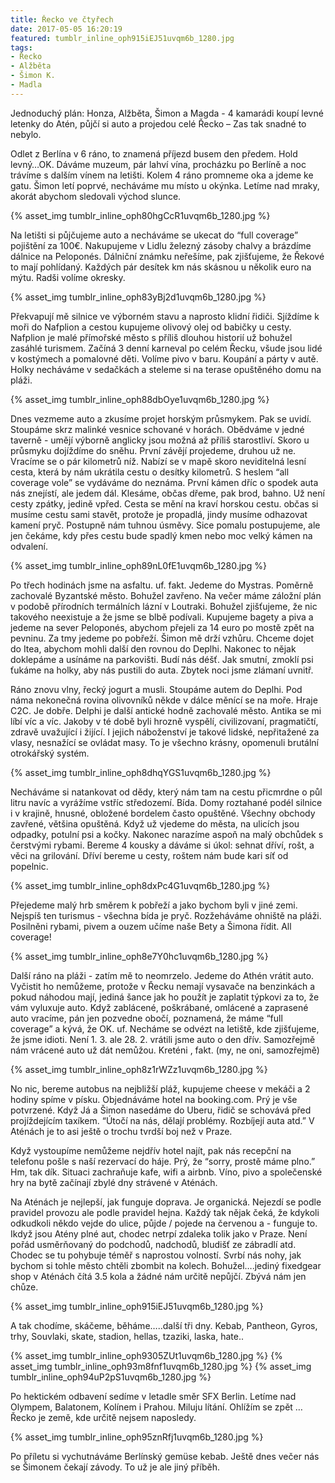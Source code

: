 ```yaml
---
title: Řecko ve čtyřech
date: 2017-05-05 16:20:19
featured: tumblr_inline_oph915iEJ51uvqm6b_1280.jpg
tags:
- Řecko
- Alžběta
- Šimon K.
- Madla
---
```

Jednoduchý plán: Honza, Alžběta, Šimon a Magda - 4 kamarádi koupí levné letenky do Atén, půjčí si auto a projedou celé Řecko – Zas tak snadné to nebylo.
<!-- more -->

Odlet z Berlína v 6 ráno, to znamená příjezd busem den předem. Hold levný…OK. Dáváme muzeum, pár lahví vína, procházku po Berlíně a noc trávíme s dalším vínem na letišti. Kolem 4 ráno promneme oka a jdeme ke gatu. Šimon letí poprvé, necháváme mu místo u okýnka. Letíme nad mraky, akorát abychom sledovali východ slunce.

{% asset_img tumblr_inline_oph80hgCcR1uvqm6b_1280.jpg %}

Na letišti si půjčujeme auto a necháváme se ukecat do “full coverage” pojištění za 100€. Nakupujeme v Lidlu železný zásoby chalvy a brázdíme dálnice na Peloponés. Dálniční známku neřešíme, pak zjišťujeme, že Řekové to mají pohlídaný. Každých pár desítek km nás skásnou u několik euro na mýtu. Radši volíme okresky.

{% asset_img tumblr_inline_oph83yBj2d1uvqm6b_1280.jpg %}

Překvapují mě silnice ve výborném stavu a naprosto klidní řidiči. Sjíždíme k moři do Nafplion a cestou kupujeme olivový olej od babičky u cesty. Nafplion je malé přímořské město s příliš dlouhou historií už bohužel zasáhlé turismem. Začíná 3 denní karneval po celém Řecku, všude jsou lidé v kostýmech a pomalovné děti. Volíme pivo v baru. Koupání a párty v autě. Holky necháváme v sedačkách a steleme si na terase opuštěného domu na pláži.

{% asset_img tumblr_inline_oph88dbOye1uvqm6b_1280.jpg %}

Dnes vezmeme auto a zkusíme projet horským průsmykem. Pak se uvidí. Stoupáme skrz malinké vesnice schované v horách. Obědváme v jedné taverně - umějí výborně anglicky jsou možná až příliš starostliví. Skoro u průsmyku dojíždíme do sněhu. První závějí projedeme, druhou už ne. Vracíme se o pár kilometrů níž. Nabízí se v mapě skoro neviditelná lesní cesta, která by nám ukrátila cestu o desítky kilometrů. S heslem “all coverage vole” se vydáváme do neznáma. První kámen dříc o spodek auta nás znejístí, ale jedem dál. Klesáme, občas dřeme, pak brod, bahno. Už není cesty zpátky, jedině vpřed. Cesta se mění na kraví horskou cestu. občas si musíme cestu sami stavět, protože je propadlá, jindy musíme odhazovat kamení pryč. Postupně nám tuhnou úsměvy. Sice pomalu postupujeme, ale jen čekáme, kdy přes cestu bude spadlý kmen nebo moc velký kámen na odvalení.

{% asset_img tumblr_inline_oph89nL0fE1uvqm6b_1280.jpg %}

Po třech hodinách jsme na asfaltu. uf. fakt. Jedeme do Mystras. Poměrně zachovalé Byzantské město. Bohužel zavřeno. Na večer máme záložní plán v podobě přírodních termálních lázní v Loutraki. Bohužel zjišťujeme, že nic takového neexistuje a že jsme se blbě podívali. Kupujeme bagety a piva a jedeme na sever Peloponés, abychom přejeli za 14 euro po mostě zpět na pevninu. Za tmy jedeme po pobřeží. Šimon mě drží vzhůru. Chceme dojet do Itea, abychom mohli další den rovnou do Deplhi. Nakonec to nějak doklepáme a usínáme na parkovišti. Budí nás déšť. Jak smutní, zmoklí psi ťukáme na holky, aby nás pustili do auta. Zbytek noci jsme zlámaní uvnitř.

Ráno znovu vlny, řecký jogurt a musli. Stoupáme autem do Deplhi. Pod náma nekonečná rovina olivovníků někde v dálce měnící se na moře. Hraje C2C. Je dobře. Delphi je další antické hodně zachovalé město. Antika se mi líbí víc a víc. Jakoby v té době byli hrozně vyspělí, civilizovaní, pragmatičtí, zdravě uvažující i žijící. I jejich náboženství je takové lidské, nepřitažené za vlasy, nesnažící se ovládat masy. To je všechno krásny, opomenuli brutální otrokářský systém.

{% asset_img tumblr_inline_oph8dhqYGS1uvqm6b_1280.jpg %}

Necháváme si natankovat od dědy, který nám tam na cestu přicmrdne o půl litru navíc a vyrážíme vstříc středozemí. Bída. Domy roztahané podél silnice i v krajině, hnusné, obložené bordelem často opuštěné. Všechny obchody zavřené, většina opuštěná. Když už vjedeme do města, na ulicích jsou odpadky, potulní psi a kočky. Nakonec narazíme aspoň na malý obchůdek s čerstvými rybami. Bereme 4 kousky a dáváme si úkol: sehnat dříví, rošt, a věci na grilování. Dříví bereme u cesty, roštem nám bude kari síť od popelnic.

{% asset_img tumblr_inline_oph8dxPc4G1uvqm6b_1280.jpg %}

Přejedeme malý hrb směrem k pobřeží a jako bychom byli v jiné zemi. Nejspíš ten turismus - všechna bída je pryč. Rozžeháváme ohniště na pláži. Posilněni rybami, pivem a ouzem učíme naše Bety a Šimona řídit. All coverage!

{% asset_img tumblr_inline_oph8e7Y0hc1uvqm6b_1280.jpg %}

Další ráno na pláži - zatím mě to neomrzelo. Jedeme do Athén vrátit auto. Vyčistit ho nemůžeme, protože v Řecku nemají vysavače na benzinkách a pokud náhodou mají, jediná šance jak ho použít je zaplatit týpkovi za to, že vám vyluxuje auto. Když zablácené, poškrábané, omlácené  a zaprasené auto vracíme, pán jen pozvedne obočí, poznamená, že máme “full coverage” a kývá, že OK. uf. Necháme se odvézt na letiště, kde zjišťujeme, že jsme idioti. Není 1. 3. ale 28. 2. vrátili jsme auto o den dřív. Samozřejmě nám vrácené auto už dát nemůžou. Kreténi , fakt. (my, ne oni, samozřejmě)

{% asset_img tumblr_inline_oph8z1rWZz1uvqm6b_1280.jpg %}

No nic, bereme autobus na nejbližší pláž, kupujeme cheese v mekáči a 2 hodiny spíme v písku. Objednáváme hotel na booking.com. Prý je vše potvrzené. Když Já a Šimon nasedáme do Uberu, řidič se schovává před projíždejícím taxíkem. “Útočí na nás, dělají problémy. Rozbíjejí auta atd.” V Aténách je to asi ještě o trochu tvrdší boj než v Praze.

Když vystoupíme nemůžeme nejdřív hotel najít, pak nás recepční na telefonu pošle s naší rezervací do háje. Prý, že “sorry, prostě máme plno.” Hm, tak dík. Situaci zachraňuje kafe, wifi a airbnb. Víno, pivo a společenské hry na bytě začínají zbylé dny strávené v Aténách.

Na Aténách je nejlepší, jak funguje doprava. Je organická. Nejezdí se podle pravidel provozu ale podle pravidel hejna. Každý tak nějak čeká, že kdykoli odkudkoli někdo vejde do ulice, půjde / pojede na červenou a - funguje to. Ikdyž jsou Atény plné aut, chodec netrpí zdaleka tolik jako v Praze. Není pořád usměrňovaný do podchodů, nadchodů, bludišť ze zábradlí atd. Chodec se tu pohybuje téměř s naprostou volností. Svrbí nás nohy, jak bychom si tohle město chtěli zbombit na kolech. Bohužel….jediný fixedgear shop v Aténách čítá 3.5 kola a žádné nám určitě nepůjčí. Zbývá nám jen chůze.

{% asset_img tumblr_inline_oph915iEJ51uvqm6b_1280.jpg %}

A tak chodíme, skáčeme, běháme…..další tři dny. Kebab, Pantheon, Gyros, trhy, Souvlaki, skate, stadion, hellas, tzaziki, laska, hate..

{% asset_img tumblr_inline_oph9305ZUt1uvqm6b_1280.jpg %}
{% asset_img tumblr_inline_oph93m8fnf1uvqm6b_1280.jpg %}
{% asset_img tumblr_inline_oph94uP2pS1uvqm6b_1280.jpg %}

Po hektickém odbavení sedíme v letadle směr SFX Berlin. Letíme nad Olympem, Balatonem, Kolínem i Prahou. Miluju lítání. Ohlížím se zpět … Řecko je země, kde určitě nejsem naposledy.

{% asset_img tumblr_inline_oph95znRfj1uvqm6b_1280.jpg %}

Po příletu si vychutnáváme Berlínský gemüse kebab. Ještě dnes večer nás se Šimonem čekají závody.  To už je ale jiný příběh.
